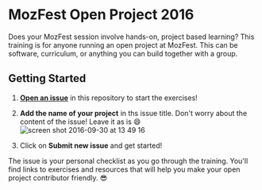 # MozFest Open Project 2016
Does your MozFest session involve hands-on, project based learning? This training is for anyone running an open project at MozFest. This can be software, curriculum, or anything you can build together with a group.

## Getting Started
1. [**Open an issue**](https://github.com/acabunoc/mozfest-open-projects-2016/issues/new) in this repository to start the exercises!

2. **Add the name of your project** in ths issue title. Don't worry about the content of the issue! Leave it as is :smile:
![screen shot 2016-09-30 at 13 49 16](https://cloud.githubusercontent.com/assets/617994/19001339/ba6ee3ce-8714-11e6-8057-2173005ded6b.png)

3. Click on **Submit new issue** and get started!

The issue is your personal checklist as you go through the training. You'll find links to exercises and resources that will help you make your open project contributor friendly. :sunglasses:
